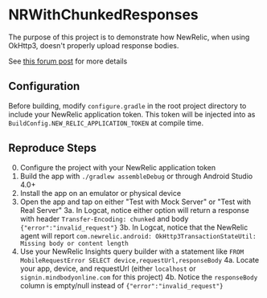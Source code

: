 # NRWithChunkedResponses

The purpose of this project is to demonstrate how NewRelic, when using OkHttp3, doesn't properly upload response bodies.

See [this forum post](https://discuss.newrelic.com/t/chunked-responses-dont-get-recorded-with-okhttp3/118502) for more details

## Configuration

Before building, modify `configure.gradle` in the root project directory to include your NewRelic application token. This token will be injected into as `BuildConfig.NEW_RELIC_APPLICATION_TOKEN` at compile time.

## Reproduce Steps

0. Configure the project with your NewRelic application token
1. Build the app with `./gradlew assembleDebug` or through Android Studio 4.0+
2. Install the app on an emulator or physical device
3. Open the app and tap on either "Test with Mock Server" or "Test with Real Server"
3a. In Logcat, notice either option will return a response with header `Transfer-Encoding: chunked` and body `{"error":"invalid_request"}`
3b. In Logcat, notice that the NewRelic agent will report `com.newrelic.android: OkHttp3TransactionStateUtil: Missing body or content length`
4. Use your NewRelic Insights query builder with a statement like `FROM MobileRequestError SELECT device,requestUrl,responseBody`
4a. Locate your app, device, and requestUrl (either `localhost` or `signin.mindbodyonline.com` for this project)
4b. Notice the `responseBody` column is empty/null instead of `{"error":"invalid_request"}`